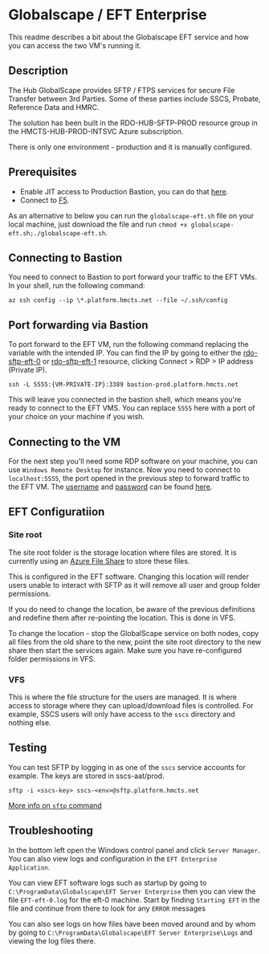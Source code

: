 # Globalscape / EFT Enterprise

This readme describes a bit about the Globalscape EFT service and how you can access the two VM's running it.

## Description

The Hub GlobalScape provides SFTP / FTPS services for secure File Transfer between 3rd Parties. Some of these parties include SSCS, Probate, Reference Data and HMRC.

The solution has been built in the RDO-HUB-SFTP-PROD resource group in the HMCTS-HUB-PROD-INTSVC Azure subscription.

There is only one environment - production and it is manually configured.

## Prerequisites

* Enable JIT access to Production Bastion, you can do that [here](https://myaccess.microsoft.com/).
* Connect to [F5](https://portal.platform.hmcts.net). 

As an alternative to below you can run the `globalscape-eft.sh` file on your local machine, just download the file and run `chmod +x globalscape-eft.sh;./globalscape-eft.sh`.


## Connecting to Bastion

You need to connect to Bastion to port forward your traffic to the EFT VMs. In your shell, run the following command:

```
az ssh config --ip \*.platform.hmcts.net --file ~/.ssh/config
```

## Port forwarding via Bastion

To port forward to the EFT VM, run the following command replacing the variable with the intended IP. You can find the IP by going to either the [rdo-sftp-eft-0](https://portal.azure.com/#@HMCTS.NET/resource/subscriptions/0978315c-75fe-4ada-9d11-1eb5e0e0b214/resourceGroups/RDO-HUB-SFTP-PROD/providers/Microsoft.Compute/virtualMachines/rdo-sftp-eft-0/overview) or [rdo-sftp-eft-1](https://portal.azure.com/#@HMCTS.NET/resource/subscriptions/0978315c-75fe-4ada-9d11-1eb5e0e0b214/resourceGroups/RDO-HUB-SFTP-PROD/providers/Microsoft.Compute/virtualMachines/rdo-sftp-eft-1/overview) resource, clicking Connect > RDP > IP address (Private IP).

```
ssh -L 5555:{VM-PRIVATE-IP}:3389 bastion-prod.platform.hmcts.net
```

This will leave you connected in the bastion shell, which means you're ready to connect to the EFT VMS. You can replace `5555` here with a port of your choice on your machine if you wish.

## Connecting to the VM

For the next step you'll need some RDP software on your machine, you can use `Windows Remote Desktop` for instance. Now you need to connect to `localhost:5555`, the port opened in the previous step to forward traffic to the EFT VM. The [username](https://portal.azure.com/#@HMCTS.NET/asset/Microsoft_Azure_KeyVault/Secret/https://rdo-ftps-kvs.vault.azure.net/secrets/admin-username) and [password](https://portal.azure.com/#@HMCTS.NET/asset/Microsoft_Azure_KeyVault/Secret/https://rdo-ftps-kvs.vault.azure.net/secrets/sftpadmin) can be found [here](https://portal.azure.com/#@HMCTS.NET/resource/subscriptions/0978315c-75fe-4ada-9d11-1eb5e0e0b214/resourceGroups/rdo-hub-sftp-prod/providers/Microsoft.KeyVault/vaults/rdo-ftps-kvs/secrets). 

## EFT Configuratiion

### Site root

The site root folder is the storage location where files are stored. It is currently using an [Azure File Share](https://portal.azure.com/#@HMCTS.NET/resource/subscriptions/0978315c-75fe-4ada-9d11-1eb5e0e0b214/resourceGroups/rdo-hub-sftp-prod/providers/Microsoft.Storage/storageAccounts/rdohubsftpprod/overview) to store these files.

This is configured in the EFT software. Changing this location will render users unable to interact with SFTP as it will remove all user and group folder permissions. 

If you do need to change the location, be aware of the previous definitions and redefine them after re-pointing the location. This is done in VFS.

To change the location - stop the GlobalScape service on both nodes, copy all files from the old share to the new, point the site root directory to the new share then start the services again. Make sure you have re-configured folder permissions in VFS.

### VFS

This is where the file structure for the users are managed. It is where access to storage where they can upload/download files is controlled. For example, SSCS users will only have access to the `sscs` directory and nothing else.

## Testing

You can test SFTP by logging in as one of the `sscs` service accounts for example. The keys are stored in sscs-aat/prod.

```
sftp -i <sscs-key> sscs-<env>@sftp.platform.hmcts.net 
```

[More info on `sftp` command](https://linuxize.com/post/how-to-use-linux-sftp-command-to-transfer-files/)

## Troubleshooting

In the bottom left open the Windows control panel and click `Server Manager`. You can also view logs and configuration in the `EFT Enterprise Application`. 

You can view EFT software logs such as startup by going to `C:\ProgramData\Globalscape\EFT Server Enterprise` then you can view the file `EFT-eft-0.log` for the eft-0 machine. Start by finding `Starting EFT` in the file and continue from there to look for any `ERROR` messages

You can also see logs on how files have been moved around and by whom by going to `C:\ProgramData\Globalscape\EFT Server Enterprise\Logs` and viewing the log files there.

